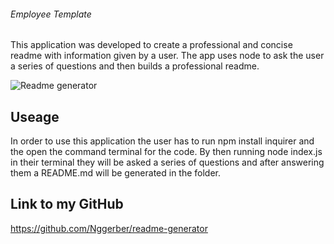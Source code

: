 ###### Employee Template

This application was developed to create a professional and concise readme with information given by a user. The app uses node to ask the user a series of questions and then builds a professional readme.


![Readme generator](https://user-images.githubusercontent.com/67764086/94756773-aa591380-0355-11eb-8c23-b06c026594b9.PNG)

## Useage

In order to use this application the user has to run npm install inquirer and the open the command terminal for the code. By then running node index.js in their terminal they will be asked a series of questions and after answering them a README.md will be generated in the folder.

## Link to my GitHub

https://github.com/Nggerber/readme-generator